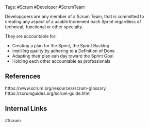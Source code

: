 Tags: #Scrum #Developer #ScrumTeam

Developçoers are any member of a Scrum Team, that is committed to creating any aspect of a usable Increment each Sprint regardless of technical, functional or other specialty.

They are accountable for:
-   Creating a plan for the Sprint, the Sprint Backlog
-   Instilling quality by adhering to a Definition of Done
-   Adapting their plan eah day toward the Sprint Goal
-   Holding each other accountable as professionals
<h2>References</h2>
https://www.scrum.org/resources/scrum-glossary
https://scrumguides.org/scrum-guide.html
<h2>Internal Links</h2>
#Scrum 